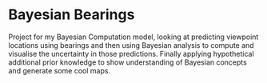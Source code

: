 # Bayesian Bearings
Project for my Bayesian Computation model, looking at predicting viewpoint locations using bearings and then using Bayesian analysis to compute and visualise the uncertainty in those predictions. Finally applying hypothetical additional prior knowledge to show understanding of Bayesian concepts and generate some cool maps.
